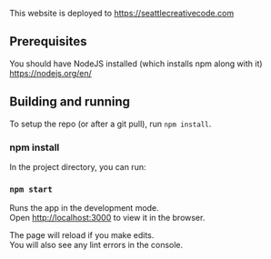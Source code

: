This website is deployed to https://seattlecreativecode.com

## Prerequisites
You should have NodeJS installed (which installs npm along with it)
https://nodejs.org/en/

## Building and running

To setup the repo (or after a git pull), run `npm install`.

### npm install

In the project directory, you can run:

### `npm start`

Runs the app in the development mode.\
Open [http://localhost:3000](http://localhost:3000) to view it in the browser.

The page will reload if you make edits.\
You will also see any lint errors in the console.